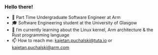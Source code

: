 ### Hello there!

- 💼 Part Time Undergraduate Software Engineer at Arm
- 🎓 Software Engineering student at the University of Glasgow
- 🔭 I’m currently learning about the Linux kernel, Arm architecture & the Rust programming language
- 📫 How to reach me: kajetan.puchalski@tuta.io or kajetan.puchalski@arm.com

<!--
**mrkajetanp/mrkajetanp** is a ✨ _special_ ✨ repository because its `README.md` (this file) appears on your GitHub profile.

Here are some ideas to get you started:

- 🌱 I’m currently learning ...
- 👯 I’m looking to collaborate on ...
- 🤔 I’m looking for help with ...
- 💬 Ask me about ...
- 😄 Pronouns: ...
- ⚡ Fun fact: ...
-->
